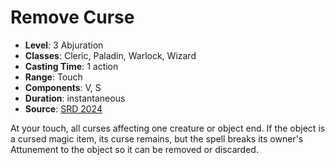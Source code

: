 # Remove Curse

- **Level**: 3 Abjuration
- **Classes**: Cleric, Paladin, Warlock, Wizard
- **Casting Time**: 1 action
- **Range**: Touch
- **Components**: V, S
- **Duration**: instantaneous
- **Source**: [SRD 2024](../../../srds/SRD_2024.pdf)

At your touch, all curses affecting one creature or object end. If the object is a cursed magic item, its curse remains, but the spell breaks its owner's Attunement to the object so it can be removed or discarded.

